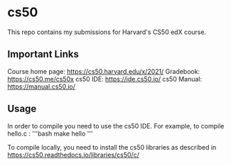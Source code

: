 # cs50
This repo contains my submissions for Harvard's CS50 edX course.
## Important Links
Course home page: https://cs50.harvard.edu/x/2021/
Gradebook: https://cs50.me/cs50x
cs50 IDE: https://ide.cs50.io/
cs50 Manual: https://manual.cs50.io/

## Usage
In order to compile you need to use the cs50 IDE. For example, to compile hello.c :
'''bash
make hello
''' 

To compile locally, you need to install the cs50 libraries as described in https://cs50.readthedocs.io/libraries/cs50/c/
